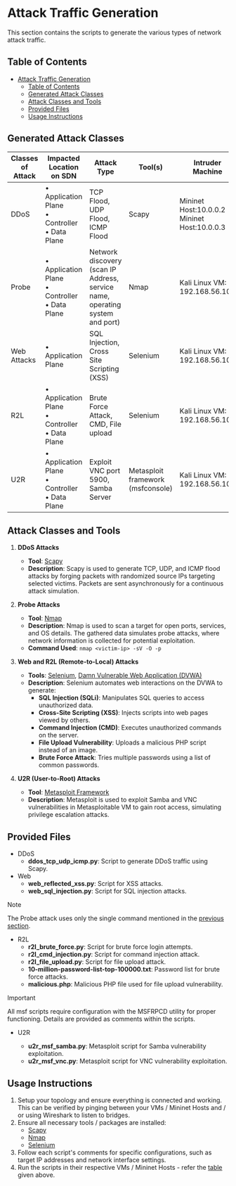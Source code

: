 # Attack Traffic Generation

This section contains the scripts to generate the various types of network attack traffic.

## Table of Contents

- [Attack Traffic Generation](#attack-traffic-generation)
  - [Table of Contents](#table-of-contents)
  - [Generated Attack Classes](#generated-attack-classes)
  - [Attack Classes and Tools](#attack-classes-and-tools)
  - [Provided Files](#provided-files)
  - [Usage Instructions](#usage-instructions)

## Generated Attack Classes

| Classes of Attack | Impacted Location on SDN                            | Attack Type                                                                  | Tool(s)                           | Intruder Machine                               | Victim                                                     |
| ----------------- | --------------------------------------------------- | ---------------------------------------------------------------------------- | --------------------------------- | ---------------------------------------------- | ---------------------------------------------------------- |
| DDoS              | • Application Plane<br>• Controller<br>• Data Plane | TCP Flood, UDP Flood, ICMP Flood                                             | Scapy                             | Mininet Host:10.0.0.2<br>Mininet Host:10.0.0.3 | Mininet Host:10.0.0.1                                      |
| Probe             | • Application Plane<br>• Controller<br>• Data Plane | Network discovery (scan IP Address, service name, operating system and port) | Nmap                              | Kali Linux VM: 192.168.56.101                  | Metasploitable 2 server VM 192.168.21.3                    |
| Web Attacks       | • Application Plane                                 | SQL Injection, Cross Site Scripting (XSS)                                    | Selenium                          | Kali Linux VM: 192.168.56.101                  | Metasploitable 2 server VM Web server (DVWA): 192.168.21.3 |
| R2L               | • Application Plane<br>• Controller<br>• Data Plane | Brute Force Attack, CMD, File upload                                         | Selenium                          | Kali Linux VM: 192.168.56.101                  | Metasploitable 2 server VM Web server (DVWA): 192.168.21.3 |
| U2R               | • Application Plane<br>• Controller<br>• Data Plane | Exploit VNC port 5900, Samba Server                                          | Metasploit framework (msfconsole) | Kali Linux VM: 192.168.56.101                  | Metasploitable 2 server VM 192.168.21.3                    |

## Attack Classes and Tools

1. **DDoS Attacks**
   - **Tool**: [Scapy](https://scapy.net/)
   - **Description**: Scapy is used to generate TCP, UDP, and ICMP flood attacks by forging packets with randomized source IPs targeting selected victims. Packets are sent asynchronously for a continuous attack simulation.

2. **Probe Attacks**
   - **Tool**: [Nmap](https://nmap.org/)
   - **Description**: Nmap is used to scan a target for open ports, services, and OS details. The gathered data simulates probe attacks, where network information is collected for potential exploitation.
   - **Command Used**: `nmap <victim-ip> -sV -O -p`

3. **Web and R2L (Remote-to-Local) Attacks**
   - **Tools**: [Selenium](https://www.selenium.dev/), [Damn Vulnerable Web Application (DVWA)](https://github.com/digininja/DVWA)
   - **Description**: Selenium automates web interactions on the DVWA to generate:
     - **SQL Injection (SQLi)**: Manipulates SQL queries to access unauthorized data.
     - **Cross-Site Scripting (XSS)**: Injects scripts into web pages viewed by others.
     - **Command Injection (CMD)**: Executes unauthorized commands on the server.
     - **File Upload Vulnerability**: Uploads a malicious PHP script instead of an image.
     - **Brute Force Attack**: Tries multiple passwords using a list of common passwords.

4. **U2R (User-to-Root) Attacks**
   - **Tool**: [Metasploit Framework](https://www.metasploit.com/)
   - **Description**: Metasploit is used to exploit Samba and VNC vulnerabilities in Metasploitable VM to gain root access, simulating privilege escalation attacks.

## Provided Files

- DDoS
  - **ddos_tcp_udp_icmp.py**: Script to generate DDoS traffic using Scapy.
- Web
  - **web_reflected_xss.py**: Script for XSS attacks.
  - **web_sql_injection.py**: Script for SQL injection attacks.

> [!NOTE]
> The Probe attack uses only the single command mentioned in the [previous section](#attack-classes-and-tools).

- R2L
  - **r2l_brute_force.py**: Script for brute force login attempts.
  - **r2l_cmd_injection.py**: Script for command injection attack.
  - **r2l_file_upload.py**: Script for file upload attack.
  - **10-million-password-list-top-100000.txt**: Password list for brute force attacks.
  - **malicious.php**: Malicious PHP file used for file upload vulnerability.

> [!IMPORTANT]
> All msf scripts require configuration with the MSFRPCD utility for proper functioning. Details are provided as comments within the scripts.

- U2R

  - **u2r_msf_samba.py**: Metasploit script for Samba vulnerability exploitation.
  - **u2r_msf_vnc.py**: Metasploit script for VNC vulnerability exploitation.

## Usage Instructions

1. Setup your topology and ensure everything is connected and working. This can be verified by pinging between your VMs / Mininet Hosts and / or using Wireshark to listen to bridges.
2. Ensure all necessary tools / packages are installed:
   - [Scapy](https://scapy.net/)
   - [Nmap](https://nmap.org/)
   - [Selenium](https://www.selenium.dev/)
3. Follow each script's comments for specific configurations, such as target IP addresses and network interface settings.
4. Run the scripts in their respective VMs / Mininet Hosts - refer the [table](#generated-attack-classes) given above.
